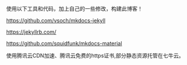 使用以下工具和代码，加上自己的一些修改，构建此博客！

https://github.com/vsoch/mkdocs-jekyll

https://jekyllrb.com/

https://github.com/squidfunk/mkdocs-material

使用腾讯云CDN加速、腾讯云免费的https证书,部分静态资源托管在七牛云。
